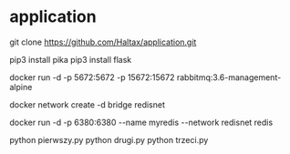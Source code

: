 # application

git clone https://github.com/Haltax/application.git

pip3 install pika
pip3 install flask

docker run -d -p 5672:5672 -p 15672:15672 rabbitmq:3.6-management-alpine

docker network create -d bridge redisnet

docker run -d -p 6380:6380 --name myredis --network redisnet redis

python pierwszy.py
python drugi.py
python trzeci.py
